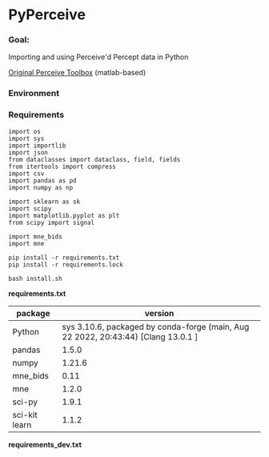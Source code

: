 # PyPerceive

### Goal:
Importing and using Perceive'd Percept data in Python

[Original Perceive Toolbox](https://github.com/neuromodulation/perceive) (matlab-based)


### Environment

### Requirements

```
import os
import sys
import importlib
import json
from dataclasses import dataclass, field, fields
from itertools import compress
import csv
import pandas as pd
import numpy as np

import sklearn as sk
import scipy
import matplotlib.pyplot as plt
from scipy import signal

import mne_bids
import mne
```

``` 
pip install -r requirements.txt
pip install -r requirements.lock

bash install.sh
```

**requirements.txt**

| package | version |
| ------- | ------- |
|Python   | sys 3.10.6, packaged by conda-forge (main, Aug 22 2022, 20:43:44) [Clang 13.0.1 ] |
| pandas  | 1.5.0 |
| numpy   | 1.21.6 |
| mne_bids| 0.11 |
| mne     |  1.2.0 |
| sci-py  | 1.9.1 |
| sci-kit learn | 1.1.2 |



**requirements_dev.txt** 
 